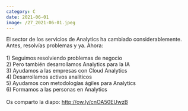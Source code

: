 ```yaml
--- 
category: C 
date: 2021-06-01 
image: /27_2021-06-01.jpeg 
--- 
```


El sector de los servicios de Analytics ha cambiado considerablemente. Antes, resolvías problemas y ya. Ahora:<br><br>1) Seguimos resolviendo problemas de negocio<br>2) Pero también desarrollamos Analytics para la IA<br>3) Ayudamos a las empresas con Cloud Analytics<br>4) Desarrollamos activos analíticos<br>5) Ayudamos con metodologías ágiles para Analytics<br>6) Formamos a las personas en Analytics<br><br>Os comparto la diapo: http://ow.ly/cnOA50EUwzB